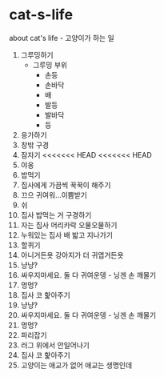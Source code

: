 # cat-s-life
about cat's life - 고양이가 하는 일

1. 그루밍하기
    * 그루밍 부위
        - 손등
        - 손바닥
        - 배
        - 발등
        - 발바닥
        - 등
2. 응가하기
3. 창밖 구경
4. 잠자기
<<<<<<< HEAD
<<<<<<< HEAD
3. 야옹
4. 밥먹기
5. 집사에게 가끔씩 꾹꾹이 해주기
6. 끄으 귀여워...이쁨받기
7. 쉬
8. 집사 밥먹는 거 구경하기
9. 자는 집사 머리카락 오물오물하기
10. 누워있는 집사 배 밟고 지나가기
11. 할퀴기
12. 아니거든욧 강아지가 더 귀엽거든욧
13. 냥냥?
13. 싸우지마세요. 둘 다 귀여운뎅 - 닝겐 손 깨물기
14. 멍멍?
15. 집사 코 핥아주기
15. 냥냥?
16. 싸우지마세요. 둘 다 귀여운뎅 - 닝겐 손 깨물기
17. 멍멍?
18. 파리잡기
19. 러그 위에서 안일어나기
20. 집사 코 핥아주기
21. 고양이는 애교가 없어 애교는 생명인데
